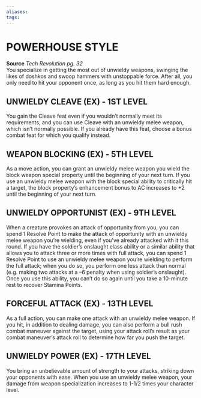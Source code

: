 ```yaml
---
aliases: 
tags: 
---
```

# POWERHOUSE STYLE
**Source** _Tech Revolution pg. 32_  
You specialize in getting the most out of unwieldy weapons, swinging the likes of doshkos and swoop hammers with unstoppable force. After all, you only need to hit your opponent once, as long as you hit them hard enough.

## UNWIELDY CLEAVE (EX) - 1ST LEVEL

You gain the Cleave feat even if you wouldn’t normally meet its requirements, and you can use Cleave with an unwieldy melee weapon, which isn’t normally possible. If you already have this feat, choose a bonus combat feat for which you qualify instead.  

## WEAPON BLOCKING (EX) - 5TH LEVEL

As a move action, you can grant an unwieldy melee weapon you wield the block weapon special property until the beginning of your next turn. If you use an unwieldy melee weapon with the block special ability to critically hit a target, the block property’s enhancement bonus to AC increases to +2 until the beginning of your next turn.  

## UNWIELDY OPPORTUNIST (EX) - 9TH LEVEL

When a creature provokes an attack of opportunity from you, you can spend 1 Resolve Point to make the attack of opportunity with an unwieldy melee weapon you’re wielding, even if you’ve already attacked with it this round. If you have the soldier’s onslaught class ability or a similar ability that allows you to attack three or more times with full attack, you can spend 1 Resolve Point to use an unwieldy melee weapon you’re wielding to perform the full attack; when you do so, you perform one less attack than normal (e.g. making two attacks at a –6 penalty when using soldier’s onslaught). Once you use this ability, you can’t do so again until you take a 10-minute rest to recover Stamina Points.  

## FORCEFUL ATTACK (EX) - 13TH LEVEL

As a full action, you can make one attack with an unwieldy melee weapon. If you hit, in addition to dealing damage, you can also perform a bull rush combat maneuver against the target, using your attack roll’s result as your combat maneuver’s attack roll to determine how far you push the target.  

## UNWIELDY POWER (EX) - 17TH LEVEL

You bring an unbelievable amount of strength to your attacks, striking down your opponents with ease. When you use an unwieldy melee weapon, your damage from weapon specialization increases to 1-1/2 times your character level.